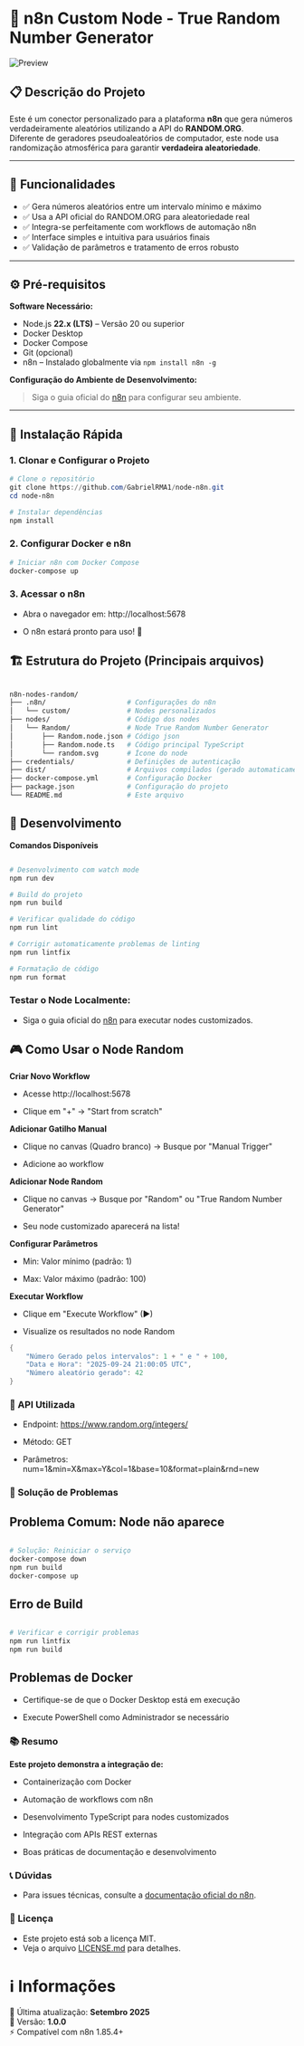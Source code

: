 # 🎲 n8n Custom Node - True Random Number Generator

![Preview](https://user-images.githubusercontent.com/10284570/173569848-c624317f-42b1-45a6-ab09-f0ea3c247648.png)

## 📋 Descrição do Projeto
Este é um conector personalizado para a plataforma **n8n** que gera números verdadeiramente aleatórios utilizando a API do **RANDOM.ORG**.  
Diferente de geradores pseudoaleatórios de computador, este node usa randomização atmosférica para garantir **verdadeira aleatoriedade**.

---

## 🎯 Funcionalidades
- ✅ Gera números aleatórios entre um intervalo mínimo e máximo  
- ✅ Usa a API oficial do RANDOM.ORG para aleatoriedade real  
- ✅ Integra-se perfeitamente com workflows de automação n8n  
- ✅ Interface simples e intuitiva para usuários finais  
- ✅ Validação de parâmetros e tratamento de erros robusto  

---

## ⚙️ Pré-requisitos

**Software Necessário:**
- Node.js **22.x (LTS)** – Versão 20 ou superior  
- Docker Desktop  
- Docker Compose  
- Git (opcional)  
- n8n – Instalado globalmente via `npm install n8n -g`

**Configuração do Ambiente de Desenvolvimento:**
> Siga o guia oficial do [n8n](https://docs.n8n.io) para configurar seu ambiente.

---

## 🚀 Instalação Rápida

### 1. Clonar e Configurar o Projeto
```powershell
# Clone o repositório
git clone https://github.com/GabrielRMA1/node-n8n.git
cd node-n8n

# Instalar dependências
npm install
```

### 2. Configurar Docker e n8n

```powershell
# Iniciar n8n com Docker Compose
docker-compose up
```

### 3. Acessar o n8n

- Abra o navegador em: http://localhost:5678

- O n8n estará pronto para uso! 🎉

## 🏗️ Estrutura do Projeto (Principais arquivos)

```bash

n8n-nodes-random/
├── .n8n/                    # Configurações do n8n
│   └── custom/              # Nodes personalizados
├── nodes/                   # Código dos nodes
│   └── Random/              # Node True Random Number Generator
│       ├── Random.node.json # Código json
│       ├── Random.node.ts   # Código principal TypeScript
│       └── random.svg       # Ícone do node
├── credentials/             # Definições de autenticação
├── dist/                    # Arquivos compilados (gerado automaticamente)
├── docker-compose.yml       # Configuração Docker
├── package.json             # Configuração do projeto
└── README.md                # Este arquivo
```
## 🔧 Desenvolvimento

**Comandos Disponíveis**

```powershell

# Desenvolvimento com watch mode
npm run dev

# Build do projeto
npm run build

# Verificar qualidade do código
npm run lint

# Corrigir automaticamente problemas de linting
npm run lintfix

# Formatação de código
npm run format

```

### Testar o Node Localmente:

- Siga o guia oficial do [n8n](https://docs.n8n.io/integrations/creating-nodes/test/run-node-locally) para executar nodes customizados.

## 🎮 Como Usar o Node Random

**Criar Novo Workflow**

- Acesse http://localhost:5678

- Clique em "+" → "Start from scratch"

**Adicionar Gatilho Manual**

- Clique no canvas (Quadro branco) → Busque por "Manual Trigger"

- Adicione ao workflow

**Adicionar Node Random**

- Clique no canvas → Busque por "Random" ou "True Random Number Generator"

- Seu node customizado aparecerá na lista!

**Configurar Parâmetros**

- Min: Valor mínimo (padrão: 1)

- Max: Valor máximo (padrão: 100)

**Executar Workflow**

- Clique em "Execute Workflow" (►)

- Visualize os resultados no node Random

```powershell
{
	"Número Gerado pelos intervalos": 1 + " e " + 100,
	"Data e Hora": "2025-09-24 21:00:05 UTC",
	"Número aleatório gerado": 42
}
```

### 🔌 API Utilizada

- Endpoint: https://www.random.org/integers/

- Método: GET

- Parâmetros: num=1&min=X&max=Y&col=1&base=10&format=plain&rnd=new

### 🐛 Solução de Problemas

## Problema Comum: Node não aparece

```powershell

# Solução: Reiniciar o serviço
docker-compose down
npm run build
docker-compose up

```

## Erro de Build

```powershell

# Verificar e corrigir problemas
npm run lintfix
npm run build

```

## Problemas de Docker

- Certifique-se de que o Docker Desktop está em execução

- Execute PowerShell como Administrador se necessário

### 📚 Resumo

**Este projeto demonstra a integração de:**

- Containerização com Docker

- Automação de workflows com n8n

- Desenvolvimento TypeScript para nodes customizados

- Integração com APIs REST externas

- Boas práticas de documentação e desenvolvimento

### 📞 Dúvidas

- Para issues técnicas, consulte a [documentação oficial do n8n](https://docs.n8n.io).

### 📄 Licença

- Este projeto está sob a licença MIT.
- Veja o arquivo [LICENSE.md](LICENSE.md) para detalhes.

# ℹ️ Informações

📅 Última atualização: **Setembro 2025**  
📌 Versão: **1.0.0**  
⚡ Compatível com n8n 1.85.4+


